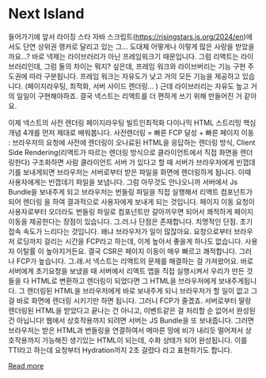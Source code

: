 # Next Island

들어가기에 앞서
라이징 스타 자바 스크립트(https://risingstars.js.org/2024/en)에서도 
단연 상위권 랭커로 달리고 있는 그...
도대체 어떻게나 이렇게 많은 사랑을 받았을까요...?
바로 넥제는 라이브러리가 아닌 프레임워크기 때문입니다.
그럼 리액트는 라이브러리인데, 그럼 둘의 차이는 뭐지? 싶은데,
프레임 워크와 라이브버리는 기능 구현 주도권에 따라 구분됩니다. 
프레임 워크는 자유도가 낮고 거의 모든 기능을 제공하고 있습니다.
(페이지라우팅, 최적화, 서버 사이드 렌더링... )
근데 라이브러리는 자유도 높고 거의 일일이 구현해야하죠.
결국 넥스트는 리액트를 더 편하게 쓰기 위해 만들어진 거 같아요.

이제 넥스트의 
사전 렌더링
페이지라우팅
빌트인최적화
다이나믹 HTML 스트리밍 
핵심 개념 4개를 먼저 제대로 배워봅니다. 
사전렌더링
= 빠른 FCP 달성 + 빠른 페이지 이동
: 브라우저의 요청에 사전에 렌더링이 오나료된 HTML을 응답하는 렌더링 방식, Client Side Rendering(리액트가 따르는 렌더링 방식으로 클라이언트에서 직접 화면을 렌더링한다)
구조화하면 사람 클라이언트 서버 가 있다고 할 때 서버가 브라우저에게 빈껍데기를 보내게되면 브라우저는 서버로부터 받은 파일을 화면에 렌더링하게 됩니다. 이때 사용자에게는 빈껍데기 파일을 보냅니다. 그럼 아무것도 안나오니까 서버에서 Js Bundle을 보내주게 되고 브라우저는 번들링 파일을 직접 실행해서 리액트 컴포넌트가 되어 렌더링 을 하여 결과적으로 사용자에게 보내게 되는 것입니다. 페이지 이동 요청이 사용자로부터 오더라도 번들링 파일로 컴포넌트만 갈아끼우면 되어서 쾌적하게 페이지 이동을 제공한다는 장점이 있습니다. 
그.러.나 단점은 존재합니다. 치명적인 단점. 초기 접속 속도가 느리다는 것입니다. 
왜냐 브라우저가 일이 많잖아요.
요청으로부터 브라우저 로딩까지 걸리는 시간을 FCP라고 하는데,
이게 높아서 좋을게 하나도 없습니다. 사용자 이탈률 이 높아지거든요.
결국 CSR은 페이지 이동이 매우 빠르고 쾌적합니다. 그러나 FCP가 높습니다.
그.래.서 넥스트는 리액트의 문제를 해결하는 걸 가져왔어요.
바로 서버에게 초기요청을 보냈을 때 서버에서 리액트 앱을 직접 실행시켜서 우리가 만든 것들을 다 HTML로 변환하고 렌더링이 되었다면 그 HTML을 브라우저에게 보내주게됩니다. 그 렌더링된 HTML을 브라우저에게 바로 보내주게 되니 브라우저가 할 일이 없고 그걸 바로 화면에 렌더링 시키기만 하면 됩니다. 그러니 FCP가 줄겠죠. 서버로부터 딸랑 렌더링된 HTML을 받았다고 끝나는 건 아니고, 이벤트같은 걸 처리할 순 없어서 완성된 건 아닙니다! 웹에서 상호작용까지 되려면 서버는 JS Bundle을 또 보내줍니다. 그러면 브라우저는 받은 HTML과 번들링을 연결하여서 메마른 땅에 비가 내리듯 떨어져서 상호작용까지 가능해진 생기있는 HTML이 되는데, 수화 상태가 되어 완성됩니다. 이를 TTI라고 하는데 요청부터 Hydration까지 2초 걸렸다 라고 표현하기도 합니다.

[Read more](https://velog.io/@deepsea/%EB%84%A5%EC%8A%A4%ED%8A%B8-%EC%95%84%EC%9D%BC%EB%9E%9C%EB%93%9C)